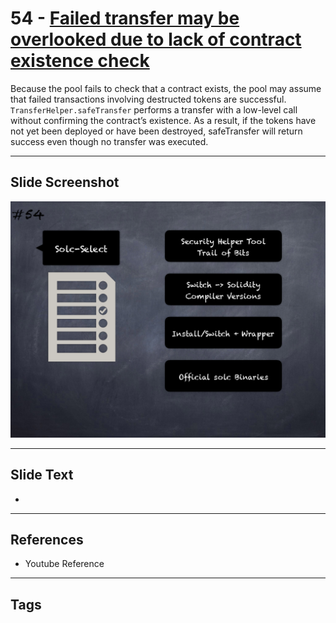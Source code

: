 
# 54 - [Failed transfer may be overlooked due to lack of contract existence check](./Failed%20transfer%20may%20be%20overlooked%20due%20to%20lack%20of%20contract%20existence%20check.md)

 Because the pool fails to check that a contract exists, the pool may assume that failed transactions involving destructed tokens are successful. `TransferHelper.safeTransfer` performs a transfer with a low-level call without confirming the contract’s existence. As a result, if the tokens have not yet been deployed or have been destroyed, safeTransfer will return success even though no transfer was executed.


___
## Slide Screenshot
![054.png](../../images/6.Audit%20Techniques%20and%20Tools%20101/054.png)
___
## Slide Text
- 
___
## References
- Youtube Reference
___
## Tags
